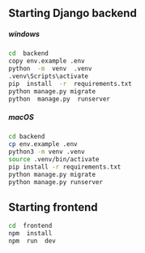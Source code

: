 
## Starting Django backend

##### windows
```bash
cd  backend
copy env.example .env
python  -m  venv  .venv
.venv\Scripts\activate
pip  install  -r  requirements.txt
python manage.py migrate
python  manage.py  runserver
```

##### macOS
```bash
cd backend
cp env.example .env
python3 -m venv .venv
source .venv/bin/activate
pip install -r requirements.txt
python manage.py migrate
python manage.py runserver
```
  
## Starting frontend

```bash
cd  frontend
npm  install
npm  run  dev
```